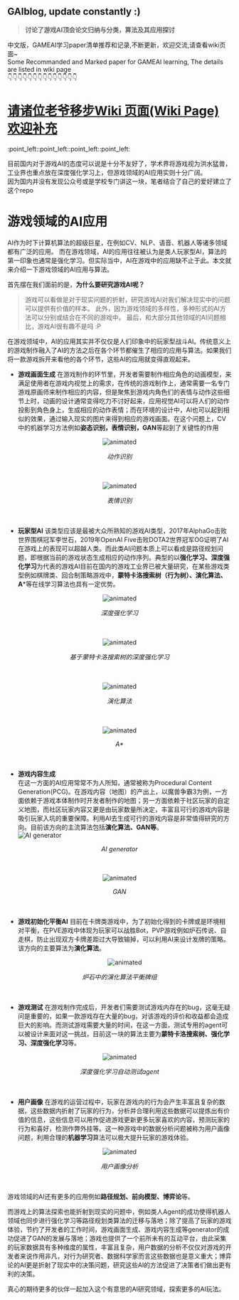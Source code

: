 ## GAIblog, update constantly :)  
> **讨论了游戏AI顶会论文归纳与分类，算法及其应用探讨**  
  
中文版，GAMEAI学习paper清单推荐和记录,不断更新，欢迎交流,请查看wiki页面~  
Some Recommanded and Marked paper for GAMEAI learning, The details are listed in wiki page  
:point_down::point_down::point_down::point_down::point_down::point_down::point_down::point_down::point_down::point_down::point_down::point_down::point_down::point_down:
<h1><a href="https://github.com/ls361664056/GameAI-paper-list/wiki">请诸位老爷移步Wiki 页面(Wiki Page) 欢迎补充</a></h1> :point_left::point_left::point_left::point_left:  

目前国内对于游戏AI的态度可以说是十分不友好了，学术界将游戏视为洪水猛兽，工业界也重点放在深度强化学习上，但游戏领域的AI应用实则十分广阔。  
因为国内并没有发现公众号或是学校专门讲这一块，笔者结合了自己的爱好建立了这个repo  

# 游戏领域的AI应用  
AI作为时下计算机算法的超级巨星，在例如CV、NLP、语音、机器人等诸多领域都有广泛的应用。 而在游戏领域，AI的应用往往被认为是类人玩家型AI，算法的第一印象也通常是强化学习。但实际当中，AI在游戏中的应用缺不止于此。本文就来介绍一下游戏领域的AI应用与算法。  
  
首先摆在我们面前的是，**为什么要研究游戏AI呢？**  
> 游戏可以看做是对于现实问题的折射，研究游戏AI对我们解决现实中的问题可以提供有价值的样本。
> 此外，因为游戏领域的多样性，多种形式的AI方法可以分别或结合在不同的游戏中。
> 最后，和大部分其他领域的AI问题相比，游戏AI很有趣不是吗 :P  
  
在游戏领域中，AI的应用其实并不仅仅是人们印象中的玩家型战斗AI。传统意义上的游戏制作融入了AI的方法之后在各个环节都催生了相应的应用与算法。如果我们将一款游戏拆开来看他的各个环节，这些AI的应用就变得直观起来。  
* **游戏画面生成**
在游戏制作的环节里，开发者需要制作相应角色的动画模型，来满足使用者在游戏内视觉上的需求，在传统的游戏制作上，通常需要一名专门游戏原画师来制作相应的内容，但是聚焦到游戏内角色们的表情与动作这些细节上时，动画的设计通常变得吃力不讨好起来，应用视觉AI可以将人们的动作投影到角色身上，生成相应的动作表情；而在环境的设计中，AI也可以起到相似的效果，通过输入现实的图片来得到相应的游戏画面。在这个问题上，CV中的机器学习方法例如**姿态识别，表情识别，GAN**等起到了关键性的作用  
<p align="center">
  <img src="image/1.gif" alt="animated" />
</p> 
<center><i>动作识别</i></center> 
<br/><br/>  

<p align="center">
  <img src="image/2.jpg" alt="animated" />
</p> 
<center><i>表情识别</i></center>  
<br/><br/>  

* **玩家型AI**
该类型应该是最被大众所熟知的游戏AI类型，2017年AlphaGo击败世界围棋冠军李世石，2019年OpenAI Five击败DOTA2世界冠军OG证明了AI在游戏上的表现可以超越人类。而此类AI问题本质上可以看成是路径规划问题，即根据当前的游戏状态生成相应的动作序列。典型的以**强化学习、深度强化学习**为代表的游戏AI目前在国内的游戏工业界已被大量研究，在某些游戏类型例如棋牌类、回合制策略游戏中，**蒙特卡洛搜索树（行为树）、演化算法、A***等在线学习算法也具有一定优势。  
<p align="center">
  <img src="image/OpenAI-Five-Dota-2.png" alt="animated" />
</p> 
<center><i>深度强化学习</i></center>  
<br/><br/>  
  
<p align="center">
  <img src="image/3.jpeg" alt="animated" />
</p> 
<center><i>基于蒙特卡洛搜索树的深度强化学习</i></center>  
<br/><br/>  

<p align="center">
  <img src="image/7.jpg" alt="animated" />
</p> 
<center><i>演化算法</i></center>  
<br/><br/>  

<p align="center">
  <img src="image/4_2.gif" alt="animated" />
</p> 
<center><i>A*</i></center>  
<br/><br/>  


  
* **游戏内容生成**  
  在这一方面的AI应用常常不为人所知，通常被称为Procedural Content Generation(PCG)。在游戏内容（地图）的产出上，以魔兽争霸3为例，一方面依赖于游戏本体制作时开发者制作的地图；另一方面依赖于社区玩家的自定义地图，而社区玩家内容又更是由玩家数量所决定，丰富且可行的游戏内容是吸引玩家入坑的重要保障。利用AI去生成可行的游戏内容是非常值得研究的方向。目前该方向的主流算法包括**演化算法、GAN等**。  
![AI generator](image/5.jpg)
<center><i>AI generator</i></center>  
<br/><br/>  
  
<p align="center">
  <img src="image/6.jpg" alt="animated" />
</p> 
<center><i>GAN</i></center>  
<br/><br/>  
  
* **游戏初始化平衡AI**
  目前在卡牌类游戏中，为了初始化得到的卡牌或是环境相对平衡，在PVE游戏中体现为玩家可以战胜Bot，PVP游戏例如炉石传说、自走棋，防止出现双方卡牌差距过大导致输掉，可以利用AI来设计发牌的策略。该方向的主要算法为**演化算法**。  
  <p align="center">
  <img src="image/R-C.png" alt="animated" />
</p> 
<center><i>炉石中的演化算法平衡牌组</i></center>  
<br/><br/>  
  
* **游戏测试**
  在游戏制作完成后，开发者们需要测试游戏内存在的bug，这毫无疑问是重要的，如果一款游戏存在大量的bug，对该游戏的评价和收益都会造成巨大的影响。而测试游戏需要大量的时间，在这一方面，测试专用的agent可以被设计来面对这一挑战，目前这一块的算法主要为**蒙特卡洛搜索树、强化学习、深度强化学习**等。
<p align="center">
  <img src="image/9.png" alt="animated" />
</p> 
<center><i>深度强化学习自动测试agent</i></center>  
<br/><br/>  
  
* **用户画像**
  在游戏的运营过程中，玩家在游戏内的行为会产生丰富且复杂的数据，这些数据内折射了玩家的行为，分析并合理利用这些数据可以提炼出有价值的信息，这些信息可以用作促进游戏更新更多玩家喜欢的内容，预测玩家的行为和喜好，检测作弊外挂等。这一种游戏中的数据分析问题被称为用户画像问题，利用合理的**机器学习**算法可以极大提升玩家的游戏体验。  
<p align="center">
  <img src="image/Blog-Detail.png" alt="animated" />
</p> 
<center><i>用户画像分析</i></center>  
<br/><br/>  
  
游戏领域的AI还有更多的应用例如**路径规划、前向模型、博弈论**等。 
  
而游戏上的算法探索也能折射到现实的问题中，例如类人Agent的成功使得机器人领域也同步进行强化学习等路径规划类算法的迁移与落地；除了提高了玩家的游戏体验，节约了开发者的工作时间，游戏画面生成、游戏内容生成等generator的成功促进了GAN的发展与落地；游戏也提供了一个前所未有的互动平台，由此采集的玩家数据具有多种维度的属性，丰富且复杂，用户数据的分析不仅仅对游戏的开发者来说作用非凡，对行为研究者、数据科学家而言这些数据也是意义重大；博弈论的AI更是折射了现实中的决策问题，研究这些AI的方法促进了决策者们做出更有利的决策。  
  
真心的期待更多的伙伴一起加入这个有意思的AI研究领域，探索更多的AI玩法。
